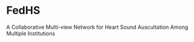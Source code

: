 # FedHS
A Collaborative Multi-view Network for Heart Sound Auscultation Among Multiple Institutions
